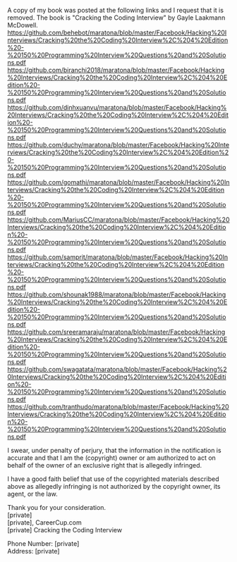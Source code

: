 A copy of my book was posted at the following links and I request that it is removed.  The book is "Cracking the Coding Interview" by Gayle Laakmann McDowell.    
https://github.com/behebot/maratona/blob/master/Facebook/Hacking%20Interviews/Cracking%20the%20Coding%20Interview%2C%204%20Edition%20-%20150%20Programming%20Interview%20Questions%20and%20Solutions.pdf   
https://github.com/biranchi2018/maratona/blob/master/Facebook/Hacking%20Interviews/Cracking%20the%20Coding%20Interview%2C%204%20Edition%20-%20150%20Programming%20Interview%20Questions%20and%20Solutions.pdf   
https://github.com/dinhxuanvu/maratona/blob/master/Facebook/Hacking%20Interviews/Cracking%20the%20Coding%20Interview%2C%204%20Edition%20-%20150%20Programming%20Interview%20Questions%20and%20Solutions.pdf   
https://github.com/duchy/maratona/blob/master/Facebook/Hacking%20Interviews/Cracking%20the%20Coding%20Interview%2C%204%20Edition%20-%20150%20Programming%20Interview%20Questions%20and%20Solutions.pdf   
https://github.com/gomathi/maratona/blob/master/Facebook/Hacking%20Interviews/Cracking%20the%20Coding%20Interview%2C%204%20Edition%20-%20150%20Programming%20Interview%20Questions%20and%20Solutions.pdf   
https://github.com/MariusCC/maratona/blob/master/Facebook/Hacking%20Interviews/Cracking%20the%20Coding%20Interview%2C%204%20Edition%20-%20150%20Programming%20Interview%20Questions%20and%20Solutions.pdf   
https://github.com/samprit/maratona/blob/master/Facebook/Hacking%20Interviews/Cracking%20the%20Coding%20Interview%2C%204%20Edition%20-%20150%20Programming%20Interview%20Questions%20and%20Solutions.pdf   
https://github.com/shounak1988/maratona/blob/master/Facebook/Hacking%20Interviews/Cracking%20the%20Coding%20Interview%2C%204%20Edition%20-%20150%20Programming%20Interview%20Questions%20and%20Solutions.pdf   
https://github.com/sreeramaraju/maratona/blob/master/Facebook/Hacking%20Interviews/Cracking%20the%20Coding%20Interview%2C%204%20Edition%20-%20150%20Programming%20Interview%20Questions%20and%20Solutions.pdf   
https://github.com/swagatata/maratona/blob/master/Facebook/Hacking%20Interviews/Cracking%20the%20Coding%20Interview%2C%204%20Edition%20-%20150%20Programming%20Interview%20Questions%20and%20Solutions.pdf   
https://github.com/tranthudo/maratona/blob/master/Facebook/Hacking%20Interviews/Cracking%20the%20Coding%20Interview%2C%204%20Edition%20-%20150%20Programming%20Interview%20Questions%20and%20Solutions.pdf   

I swear, under penalty of perjury, that the information in the notification is accurate and that I am the (copyright) owner or am authorized to act on behalf of the owner of an exclusive right that is allegedly infringed.

I have a good faith belief that use of the copyrighted materials described above as allegedly infringing is not authorized by the copyright owner, its agent, or the law.

Thank you for your consideration.  
[private]  
[private], CareerCup.com  
[private] Cracking the Coding Interview  

Phone Number: [private]  
Address: [private]
